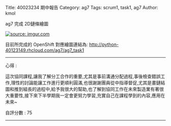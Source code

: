 Title:  40023234 期中報告
Category: ag7
Tags: scrum1, task1, ag7
Author: kmol

ag7 完成 2D鏈條繪圖




<!-- PELICAN_END_SUMMARY -->

<a href="http://imgur.com/JvRdJKV"><img src="http://i.imgur.com/JvRdJKV.png" title="source: imgur.com" /></a>

目前所完成的 OpenShift 對應繪圖連結為: <a href="http://python-40123149.rhcloud.com/ag7/ag7_task1">http://python-40123149.rhcloud.com/ag7/ag7_task1</a>

_________________________________________

心得 : 

  這次協同課程,讓我了解分工合作的重要,尤其是事前溝通分配過程,事後檢查錯誤工作,理性的討論能讓工作進行更順利圓滿,也很謝謝團員從中指導督促,尤其是畫鏈結圖和推到組長的過程中,給予我很大的幫助,也了解到協同工作在未來製造業有著很大重要性,接下來下半學期我一定會更努力學習,充實自己在課程學到的內容,應用在未來~
  
  
自評分數 :   75

____________________________________________
  